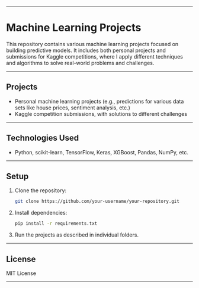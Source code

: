 
---

# Machine Learning Projects

This repository contains various machine learning projects focused on building predictive models. It includes both personal projects and submissions for Kaggle competitions, where I apply different techniques and algorithms to solve real-world problems and challenges.

---

## Projects

- Personal machine learning projects (e.g., predictions for various data sets like house prices, sentiment analysis, etc.)
- Kaggle competition submissions, with solutions to different challenges

---

## Technologies Used

- Python, scikit-learn, TensorFlow, Keras, XGBoost, Pandas, NumPy, etc.

---

## Setup

1. Clone the repository:
   ```bash
   git clone https://github.com/your-username/your-repository.git
   ```

2. Install dependencies:
   ```bash
   pip install -r requirements.txt
   ```

3. Run the projects as described in individual folders.

---

## License

MIT License

---

